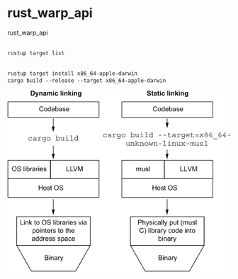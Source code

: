 # rust_warp_api
rust_warp_api

##
```shell
rustup target list
```

##
```shell
rustup target install x86_64-apple-darwin
cargo build --release --target x86_64-apple-darwin
```
![img.png](img.png)